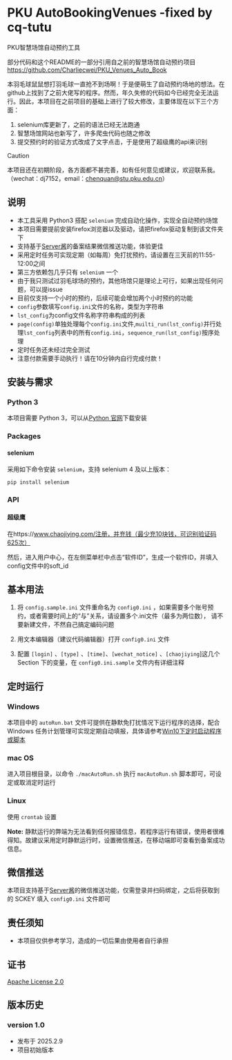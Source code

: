 # PKU AutoBookingVenues -fixed by cq-tutu
PKU智慧场馆自动预约工具

部分代码和这个README的一部分引用自之前的智慧场馆自动预约项目 https://github.com/Charliecwei/PKU_Venues_Auto_Book

本羽毛球鼠鼠想打羽毛球一直抢不到场啊！于是便萌生了自动预约场地的想法。在github上找到了之前大佬写的程序。然而，年久失修的代码如今已经完全无法运行。因此，本项目在之前项目的基础上进行了较大修改，主要体现在以下三个方面：

1. selenium库更新了，之前的语法已经无法跑通
2. 智慧场馆网站也新写了，许多爬虫代码也随之修改
3. 提交预约时的验证方式改成了文字点击，于是使用了超级鹰的api来识别



> [!CAUTION]
>
> 本项目还在初期阶段，各方面都不甚完善，如有任何意见或建议，欢迎联系我。（wechat：dj7152，email：chenquan@stu.pku.edu.cn）




## 说明

- 本工具采用 Python3 搭配 `selenium` 完成自动化操作，实现全自动预约场馆
- 本项目需要提前安装firefox浏览器以及驱动，请把firefox驱动复制到该文件夹下
- 支持基于[Server酱](https://sct.ftqq.com/)的备案结果微信推送功能，体验更佳
- 采用定时任务可实现定期（如每周）免打扰预约，请设置在三天前的11:55-12:00之间
- 第三方依赖包几乎只有 `selenium` 一个
- 由于我只测试过羽毛球场的预约，其他场馆只是理论上可行，如果出现任何问题，可以提issue
- 目前仅支持一个小时的预约，后续可能会增加两个小时预约的功能
- `config`参数填写`config.ini`文件的名称，类型为字符串
- `lst_config`为config文件名称字符串构成的列表
- `page(config)`单独处理每个`config.ini`文件,`muilti_run(lst_config)`并行处理`lst_config`列表中的所有`config.ini`，`sequence_run(lst_config)`按序处理
- 定时任务还未经过完全测试
- 注意付款需要手动执行！请在10分钟内自行完成付款！




## 安装与需求

### Python 3

本项目需要 Python 3，可以从[Python 官网](https://www.python.org/)下载安装

### Packages

#### selenium

采用如下命令安装 `selenium`，支持 selenium 4 及以上版本：

```python
pip install selenium
```

### API

#### 超级鹰

在https://www.chaojiying.com/注册，并充钱（最少充10块钱，可识别验证码625次）

然后，进入用户中心，在左侧菜单栏中点击“软件ID”，生成一个软件ID，并填入config文件中的soft_id



## 基本用法

1. 将 `config.sample.ini` 文件重命名为 `config0.ini` ，如果需要多个账号预约，或者需要时间上的“与”关系，请设置多个.ini文件（最多为两位数），
   请不要新建文件，不然自己搞定编码问题

2. 用文本编辑器（建议代码编辑器）打开 `config0.ini` 文件

3. 配置 `[login]` 、`[type]` 、`[time]`、`[wechat_notice]` 、`[chaojiying`]这几个 Section 下的变量，在 `config0.ini.sample` 文件内有详细注释


## 定时运行

### Windows

本项目中的 `autoRun.bat` 文件可提供在静默免打扰情况下运行程序的选择，配合 Windows 任务计划管理可实现定期自动填报，具体请参考[Win10下定时启动程序或脚本](https://blog.csdn.net/xielifu/article/details/81016220)

### mac OS

进入项目根目录，以命令 `./macAutoRun.sh` 执行 `macAutoRun.sh` 脚本即可，可设定或取消定时运行

### Linux

使用 `crontab` 设置

**Note:** 静默运行的弊端为无法看到任何报错信息，若程序运行有错误，使用者很难得知。故建议采用定时静默运行时，设置微信推送，在移动端即可查看到备案成功信息。



## 微信推送

本项目支持基于[Server酱](https://sct.ftqq.com/)的微信推送功能，仅需登录并扫码绑定，之后将获取到的 SCKEY 填入 `config0.ini` 文件即可



## 责任须知

- 本项目仅供参考学习，造成的一切后果由使用者自行承担



## 证书

[Apache License 2.0](https://github.com/yanyuandaxia/PKUAutoBookingVenues/blob/main/LICENSE)



## 版本历史
### version 1.0

- 发布于 2025.2.9
- 项目初始版本
